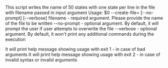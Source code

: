 This script writes the name of 50 states with one state per line in the file with filename passed in input argument
Usage: $0 --create-file=<filename> [--no-prompt] [--verbose]
filename - required argument. Please provide the name of the file to be written
--no-prompt - optional argument. By default, it will prompt the user if user attempts to overwrite the file
--verbose - optional argument. By default, it won't print any additional commands during the execution

It will print help message showing usage with exit 1 - in case of bad arguments
It will print help message showing usage with exit 2 - in case of invalid syntax or invalid arguments

